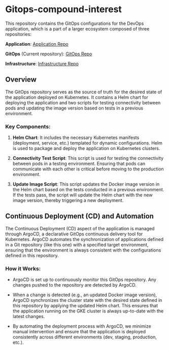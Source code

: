 # Gitops-compound-interest

This repository contains the GitOps configurations for the DevOps application, which is a part of a larger ecosystem composed of three repositories:

 **Application**: [Application Repo](https://github.com/BinyaminR/Application-compound-interest)

 **GitOps** (Current repository): [GitOps Repo](https://github.com/BinyaminR/Gitops-compound-interest)
 
 **Infrastructure**: [Infrastructure Repo](https://github.com/BinyaminR/Infrastructure-compound-interest)

## Overview

The GitOps repository serves as the source of truth for the desired state of the application deployed on Kubernetes. It contains a Helm chart for deploying the application and two scripts for testing connectivity between pods and updating the image version based on tests in a previous environment.

### Key Components:

1. **Helm Chart**: It includes the necessary Kubernetes manifests (deployment, service, etc.) templated for dynamic configurations. Helm is used to package and deploy the application on Kubernetes clusters.

2. **Connectivity Test Script**: This script is used for testing the connectivity between pods in a testing environment. Ensuring that pods can communicate with each other is critical before moving to the production environment.

3. **Update Image Script**: This script updates the Docker image version in the Helm chart based on the tests conducted in a previous environment. If the tests pass, the script will update the Helm chart with the new image version, thereby triggering a new deployment.

## Continuous Deployment (CD) and Automation

The Continuous Deployment (CD) aspect of the application is managed through ArgoCD, a declarative GitOps continuous delivery tool for Kubernetes. ArgoCD automates the synchronization of applications defined in a Git repository (like this one) with a specified target environment, ensuring that the environment is always consistent with the configurations defined in this repository.

### How it Works:

- ArgoCD is set up to continuously monitor this GitOps repository. Any changes pushed to the repository are detected by ArgoCD.

- When a change is detected (e.g., an updated Docker image version), ArgoCD synchronizes the cluster state with the desired state defined in this repository by applying the updated Helm chart. This ensures that the application running on the GKE cluster is always up-to-date with the latest changes.

- By automating the deployment process with ArgoCD, we minimize manual intervention and ensure that the application is deployed consistently across different environments (dev, staging, production, etc.).

